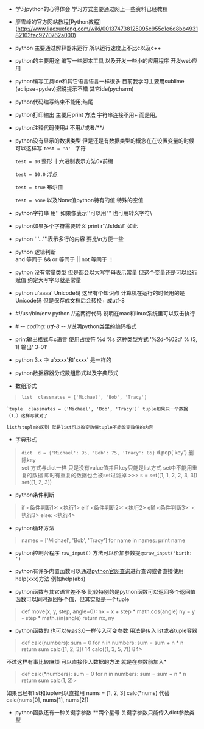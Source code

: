 + 学习python的心得体会 学习方式主要通过网上一些资料已经教程
+ 廖雪峰的官方网站教程[Python教程] (http://www.liaoxuefeng.com/wiki/001374738125095c955c1e6d8bb493182103fac9270762a000)

+ python 主要通过解释器来运行 所以运行速度上不比c以及c++
+ python的主要用途 编写一些脚本工具 以及开发一些小的应用程序 开发web应用
+ python编写工具ide和其它语言语言一样很多 目前我学习主要用sublime (eclipse+pydev)据说提示不错 其它ide(pycharm)
+ python代码编写结束不能用;结尾
+ python打印输出 主要用print 方法 字符串连接不用+ 而是用,
+ python注释代码使用# 不用//或者/**/
+ python没有显示的数据类型 但是还是有数据类型的概念在在设置变量的时候可以这样写
    `test = 'a' ` 字符

    `test = 10`  整形  十六进制表示方法0x前缀  

    `test = 10.0` 浮点

    `test = true` 布尔值

    `test = None` 以及None值python特有的值 特殊的空值


+ python字符串 用'' 如果像表示''可以用"" 也可用转义字符\
+ python如果多个字符需要转义 print r'\\\fsfds\f' 如此
+ python '''...'''表示多行的内容 要比\n方便一些
+ python 逻辑判断  
                   and 等同于 && 
				   or 等同于 ||
				   not 等同于 ！
+ python 没有常量类型 但是都会以大写字母表示常量 但这个变量还是可以经行赋值 约定大写字母就是常量
+ python u'aaaa' Unicode码 这里有个知识点 计算机在运行的时候用的是Unicode码 但是保存成文档后会转换+ 成utf-8

+ \#!/usr/bin/env python //这两行代码 说明在mac和linux系统里可以双击执行
+ \# -*- coding: utf-8 -*- //说明python类里的编码格式

+ print输出格式与c语言 使用占位符 %d %s 这种类型方式  '%2d-%02d' % (3, 1)  输出' 3-01'
+ python 3.x 中 u'xxxx'和'xxxx' 是一样的

+ python数据容器分成数组形式以及字典形式
+ 数组形式
>	`list  classmates = ['Michael', 'Bob', 'Tracy']`

	`tuple  classmates = ('Michael', 'Bob', 'Tracy')` tuple如果只一个数据 （1,）这样写就对了

	list与tuple的区别 就是list可以改变数值tuple不能改变数值的内容
+ 字典形式
>	`dict  d = {'Michael': 95, 'Bob': 75, 'Tracy': 85}`
	d.pop('key') 删除key  
    set 方式与dict一样 只是没有value值并且key只能是list方式 set中不能用重复的数据 即时有重复的数据也会被set过滤掉
    >>> s = set([1, 1, 2, 2, 3, 3])  
	set([1, 2, 3])

+ python条件判断
>if <条件判断1>:
    <执行1>
elif <条件判断2>:
    <执行2>
elif <条件判断3>:
    <执行3>
else:
    <执行4>
+ python循环方法
>names = ['Michael', 'Bob', 'Tracy']
for name in names:
    print name

+ python控制台程序 `raw_input()` 方法可以价加参数提示`raw_input('birth: ')`

+ python有许多内置函数可以通过[python官网查询](https://docs.python.org/2/library/functions.html)进行查询或者直接使用help(xxx)方法 例如help(abs)
+ python函数与其它语言差不多 比较特别的是python函数可以返回多个返回值 函数可以同时返回多个值，但其实就是一个tuple
> def move(x, y, step, angle=0):
    nx = x + step * math.cos(angle)
    ny = y - step * math.sin(angle)
    return nx, ny

+ python函数的 也可以先as3.0一样传入可变参数 用法是传入list或者tuple容器
>def calc(numbers):
    sum = 0
    for n in numbers:
        sum = sum + n * n
    return sum
 calc([1, 2, 3])
14
 calc((1, 3, 5, 7))
84>

不过这样有事比较麻烦 可以直接传入数据的方法 就是在参数前加入*
>def calc(*numbers):
    sum = 0
    for n in numbers:
        sum = sum + n * n
    return sum
 calc(1, 2)>

如果已经有list和tuple可以直接用
    nums = [1, 2, 3]
    calc(*nums) 代替
   calc(nums[0], nums[1], nums[2])
+ python函数还有一种关键字参数 **两个星号 关键字参数只能传入dict参数类型